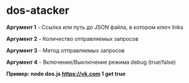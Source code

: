 # dos-atacker

**Аргумент 1** - Ссылка или путь до JSON файла, в котором ключ links

**Аргумент 2** - Количество отправляемых запросов

**Аргумент 3** - Метод отправляемых запросов

**Аргумент 4** - Включение/Выключение режима debug (true/false)


**Пример: node dos.js https://vk.com 1 get true** 
